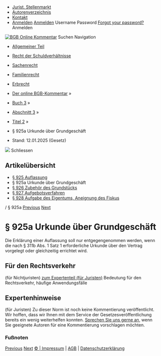   * [Jurist. Stellenmarkt](https://bgb.kommentar.de/Buch-3/Abschnitt-3/Titel-2/</job-board> "Jurist. Stellenmarkt")
  * [Autorenverzeichnis](https://bgb.kommentar.de/Buch-3/Abschnitt-3/Titel-2/</Autorenverzeichnis> "Autorenverzeichnis")
  * [Kontakt](https://bgb.kommentar.de/Buch-3/Abschnitt-3/Titel-2/</Kontakt>)
  * [Anmelden](https://bgb.kommentar.de/Buch-3/Abschnitt-3/Titel-2/<#login> "show login form") [Anmelden](https://bgb.kommentar.de/Buch-3/Abschnitt-3/Titel-2/<#> "hide login form") Username Password
[Forgot your password?](https://bgb.kommentar.de/Buch-3/Abschnitt-3/Titel-2/</user/forgotpassword>) Anmelden 


[![BGB Online Kommentar](https://bgb.kommentar.de/extension/bgb/design/bgb/images/logo.png)](https://bgb.kommentar.de/Buch-3/Abschnitt-3/Titel-2/</> "BGB Online Kommentar")
Suchen
Navigation
  * [Allgemeiner Teil](https://bgb.kommentar.de/Buch-3/Abschnitt-3/Titel-2/</Buch-1>)
  * [Recht der Schuldverhältnisse](https://bgb.kommentar.de/Buch-3/Abschnitt-3/Titel-2/</Buch-2>)
  * [Sachenrecht](https://bgb.kommentar.de/Buch-3/Abschnitt-3/Titel-2/</Buch-3>)
  * [Familienrecht](https://bgb.kommentar.de/Buch-3/Abschnitt-3/Titel-2/</Buch-4>)
  * [Erbrecht](https://bgb.kommentar.de/Buch-3/Abschnitt-3/Titel-2/</Buch-5>)


  * [Der online BGB-Kommentar](https://bgb.kommentar.de/Buch-3/Abschnitt-3/Titel-2/</>) »
  * [Buch 3](https://bgb.kommentar.de/Buch-3/Abschnitt-3/Titel-2/</Buch-3>) »
  * [Abschnitt 3](https://bgb.kommentar.de/Buch-3/Abschnitt-3/Titel-2/</Buch-3/Abschnitt-3>) »
  * [Titel 2](https://bgb.kommentar.de/Buch-3/Abschnitt-3/Titel-2/</Buch-3/Abschnitt-3/Titel-2>) »
  * § 925a Urkunde über Grundgeschäft 
  * Stand: 12.01.2025 (Gesetz) 


![](https://vg01.met.vgwort.de/na/1c9909529ead4f509072c06d9081a7d5)
Schliessen 
## Artikelübersicht
  * [ § 925 Auflassung ](https://bgb.kommentar.de/Buch-3/Abschnitt-3/Titel-2/</Buch-3/Abschnitt-3/Titel-2/Auflassung>)
  * § 925a Urkunde über Grundgeschäft 
  * [ § 926 Zubehör des Grundstücks ](https://bgb.kommentar.de/Buch-3/Abschnitt-3/Titel-2/</Buch-3/Abschnitt-3/Titel-2/Zubehoer-des-Grundstuecks>)
  * [ § 927 Aufgebotsverfahren ](https://bgb.kommentar.de/Buch-3/Abschnitt-3/Titel-2/</Buch-3/Abschnitt-3/Titel-2/Aufgebotsverfahren>)
  * [ § 928 Aufgabe des Eigentums, Aneignung des Fiskus ](https://bgb.kommentar.de/Buch-3/Abschnitt-3/Titel-2/</Buch-3/Abschnitt-3/Titel-2/Aufgabe-des-Eigentums-Aneignung-des-Fiskus>)


/ § 925a 
[Previous](https://bgb.kommentar.de/Buch-3/Abschnitt-3/Titel-2/</Buch-3/Abschnitt-3/Titel-2/Auflassung> "§ 925 Auflassung") [Next](https://bgb.kommentar.de/Buch-3/Abschnitt-3/Titel-2/</Buch-3/Abschnitt-3/Titel-2/Zubehoer-des-Grundstuecks> "§ 926 Zubehör des Grundstücks")
# § 925a Urkunde über Grundgeschäft
Die Erklärung einer Auflassung soll nur entgegengenommen werden, wenn die nach § 311b Abs. 1 Satz 1 erforderliche Urkunde über den Vertrag vorgelegt oder gleichzeitig errichtet wird.
## Für den Rechtsverkehr 
(für Nichtjuristen)
[zum Expertenteil (für Juristen)](https://bgb.kommentar.de/Buch-3/Abschnitt-3/Titel-2/<#expertenhinweise>)
Bedeutung für den Rechtsverkehr, häufige Anwendungsfälle
## Expertenhinweise
(für Juristen)
Zu dieser Norm ist noch keine Kommentierung veröffentlicht. Wir hoffen, dass wir Ihnen mit dem Service der Gesetzesveröffentlichung bereits ein wenig weiterhelfen konnten. [Sprechen Sie uns gerne an](https://bgb.kommentar.de/Buch-3/Abschnitt-3/Titel-2/</Kontakt>), wenn Sie geeignete Autoren für eine Kommentierung vorschlagen möchten. 
### Fußnoten
[Previous](https://bgb.kommentar.de/Buch-3/Abschnitt-3/Titel-2/</Buch-3/Abschnitt-3/Titel-2/Auflassung> "§ 925 Auflassung") [Next](https://bgb.kommentar.de/Buch-3/Abschnitt-3/Titel-2/</Buch-3/Abschnitt-3/Titel-2/Zubehoer-des-Grundstuecks> "§ 926 Zubehör des Grundstücks")
[© | Impressum](https://bgb.kommentar.de/Buch-3/Abschnitt-3/Titel-2/</Kontakt>) | [AGB](https://bgb.kommentar.de/Buch-3/Abschnitt-3/Titel-2/</AGB>) | [Datenschutzerklärung](https://bgb.kommentar.de/Buch-3/Abschnitt-3/Titel-2/</Datenschutzerklaerung-fuer-Leser>)
